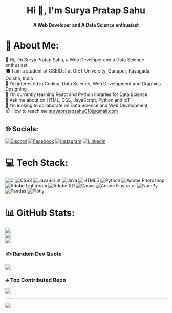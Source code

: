 <h1 align="center">Hi 👋, I'm Surya Pratap Sahu</h1>
<h4 align="center">A Web Developer and A Data Science enthusiast</h4>



# 💫 About Me:
👋 Hi, I’m Surya Pratap Sahu, a Web Developer and a Data Science enthusiast<br>🎓 I am a student of CSE(Ds) at GIET University, Gunupur, Rayagada, Odisha, India<br>👀 I’m interested in Coding, Data Science, Web Development and Graphics Designing<br>🌱 I’m currently learning React and Python libraries for Data Science<br>💬 Ask me about on HTML, CSS, JavaScript, Python and IoT<br>💞️ I’m looking to collaborate on Data Science and Web Development<br>📫 How to reach me suryapratapsahu018@gmail.com

## 🌐 Socials:
[![Discord](https://img.shields.io/badge/Discord-%237289DA.svg?logo=discord&logoColor=white)](https://discord.gg/Surya#799) [![Facebook](https://img.shields.io/badge/Facebook-%231877F2.svg?logo=Facebook&logoColor=white)](https://facebook.com/100069818416330) [![Instagram](https://img.shields.io/badge/Instagram-%23E4405F.svg?logo=Instagram&logoColor=white)](https://instagram.com/su._.r._.ya._310) [![LinkedIn](https://img.shields.io/badge/LinkedIn-%230077B5.svg?logo=linkedin&logoColor=white)](https://linkedin.com/in/surya-pratap-sahu-6071a2238) 


# 💻 Tech Stack:
![C](https://img.shields.io/badge/c-%2300599C.svg?style=for-the-badge&logo=c&logoColor=white) ![CSS3](https://img.shields.io/badge/css3-%231572B6.svg?style=for-the-badge&logo=css3&logoColor=white) ![JavaScript](https://img.shields.io/badge/javascript-%23323330.svg?style=for-the-badge&logo=javascript&logoColor=%23F7DF1E) ![Java](https://img.shields.io/badge/java-%23ED8B00.svg?style=for-the-badge&logo=java&logoColor=white) ![HTML5](https://img.shields.io/badge/html5-%23E34F26.svg?style=for-the-badge&logo=html5&logoColor=white) ![Python](https://img.shields.io/badge/python-3670A0?style=for-the-badge&logo=python&logoColor=ffdd54) ![Adobe Photoshop](https://img.shields.io/badge/adobephotoshop-%2331A8FF.svg?style=for-the-badge&logo=adobephotoshop&logoColor=white) ![Adobe Lightroom](https://img.shields.io/badge/Adobe%20Lightroom-31A8FF.svg?style=for-the-badge&logo=Adobe%20Lightroom&logoColor=white) ![Adobe XD](https://img.shields.io/badge/Adobe%20XD-470137?style=for-the-badge&logo=Adobe%20XD&logoColor=#FF61F6) ![Canva](https://img.shields.io/badge/Canva-%2300C4CC.svg?style=for-the-badge&logo=Canva&logoColor=white) ![Adobe Illustrator](https://img.shields.io/badge/adobeillustrator-%23FF9A00.svg?style=for-the-badge&logo=adobeillustrator&logoColor=white) ![NumPy](https://img.shields.io/badge/numpy-%23013243.svg?style=for-the-badge&logo=numpy&logoColor=white) ![Pandas](https://img.shields.io/badge/pandas-%23150458.svg?style=for-the-badge&logo=pandas&logoColor=white) ![Plotly](https://img.shields.io/badge/Plotly-%233F4F75.svg?style=for-the-badge&logo=plotly&logoColor=white)
# 📊 GitHub Stats:
![](https://github-readme-stats.vercel.app/api?username=NoOb-CodEr786&theme=radical&hide_border=false&include_all_commits=true&count_private=true)<br/>
![](https://github-readme-streak-stats.herokuapp.com/?user=NoOb-CodEr786&theme=radical&hide_border=false)<br/>
![](https://github-readme-stats.vercel.app/api/top-langs/?username=NoOb-CodEr786&theme=radical&hide_border=false&include_all_commits=true&count_private=true&layout=compact)

<!-- ## 🏆 GitHub Trophies -->
<!-- ![](https://github-profile-trophy.vercel.app/?username=NoOb-CodEr786&theme=radical&no-frame=false&no-bg=false&margin-w=4) -->

### ✍️ Random Dev Quote
![](https://quotes-github-readme.vercel.app/api?type=horizontal&theme=radical)

### 🔝 Top Contributed Repo
![](https://github-contributor-stats.vercel.app/api?username=NoOb-CodEr786&limit=5&theme=radical&combine_all_yearly_contributions=true)
<!-- 
### 😂 Random Dev Meme
<img src="https://rm.up.railway.app/" width="512px"/> -->

---
[![](https://visitcount.itsvg.in/api?id=NoOb-CodEr786&icon=6&color=0)](https://visitcount.itsvg.in)

<!-- Proudly created with GPRM ( https://gprm.itsvg.in ) -->
